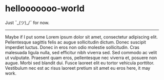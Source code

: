# hellooooooo-world
Just ¯\_(ツ)_/¯ for now.

------

Maybe if I put some Lorem ipsum dolor sit amet, consectetur adipiscing elit. Pellentesque sagittis felis ac augue sollicitudin dictum. Donec suscipit imperdiet luctus. Donec in eros non odio molestie sollicitudin. Cras malesuada ligula nulla, sed efficitur nibh viverra sed. Sed commodo ac velit ut vulputate. Praesent quam eros, pellentesque nec viverra et, posuere non augue. Morbi sed blandit dui. Fusce laoreet elit eu tortor vehicula porttitor. Vestibulum nec est ac risus laoreet pretium sit amet eu eros here, it may work.
